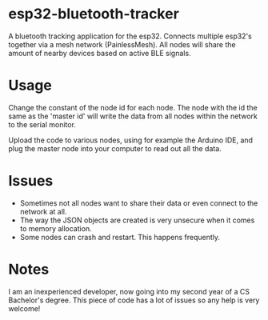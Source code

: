 # esp32-bluetooth-tracker

A bluetooth tracking application for the esp32. Connects multiple esp32's together via a mesh network (PainlessMesh). All nodes will share the amount of nearby devices based on active BLE signals.

# Usage

Change the constant of the node id for each node. The node with the id the same as the 'master id' will write the data from all nodes within the network to the serial monitor.

Upload the code to various nodes, using for example the Arduino IDE, and plug the master node into your computer to read out all the data.

# Issues

- Sometimes not all nodes want to share their data or even connect to the network at all.
- The way the JSON objects are created is very unsecure when it comes to memory allocation.
- Some nodes can crash and restart. This happens frequently.

# Notes

I am an inexperienced developer, now going into my second year of a CS Bachelor's degree. This piece of code has a lot of issues so any help is very welcome!
